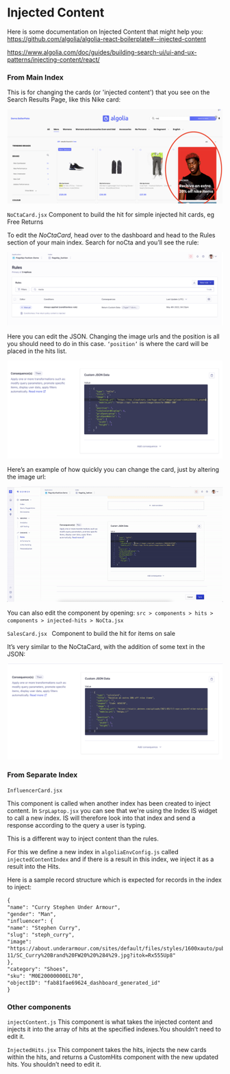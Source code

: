 # Injected Content

Here is some documentation on Injected Content that might help you:
https://github.com/algolia/algolia-react-boilerplate#--injected-content

https://www.algolia.com/doc/guides/building-search-ui/ui-and-ux-patterns/injecting-content/react/

### From Main Index

This is for changing the cards (or 'injected content') that you see on the Search Results Page, like this Nike card:

![nikecard](./media/ij1.png)

`NoCtaCard.jsx`
Component to build the hit for simple injected hit cards, eg Free Returns

To edit the _NoCtaCard_, head over to the dashboard and head to the Rules section of your main index.
Search for noCta and you’ll see the rule:

![nikecard](./media/ij2.png)

Here you can edit the JSON. Changing the image urls and the position is all you should need to do in this case. `‘position’` is where the card will be placed in the hits list.

![nikecard](./media/ij3.png)

Here’s an example of how quickly you can change the card, just by altering the image url:

![gif](./media/noctarules.gif)

You can also edit the component by opening:
`src > components > hits > components > injected-hits > NoCta.jsx`

`SalesCard.jsx `
Component to build the hit for items on sale

It’s very similar to the NoCtaCard, with the addition of some text in the JSON:

![nikecard](./media/ij4.png)

### From Separate Index

`InfluencerCard.jsx`

This component is called when another index has been created to inject content. In `SrpLaptop.jsx` you can see that we're using the Index IS widget to call a new index. IS will therefore look into that index and send a response according to the query a user is typing.

This is a different way to inject content than the rules.

For this we define a new index in `algoliaEnvConfig.js` called `injectedContentIndex` and if there is a result in this index, we inject it as a result into the Hits.

Here is a sample record structure which is expected for records in the index to inject:

```
{
"name": "Curry Stephen Under Armour",
"gender": "Man",
"influencer": {
"name": "Stephen Curry",
"slug": "steph_curry",
"image": "https://about.underarmour.com/sites/default/files/styles/1600xauto/public/2020-11/SC_Curry%20Brand%20FW20%20%284%29.jpg?itok=Rx555Up8"
},
"category": "Shoes",
"sku": "M0E20000000EL70",
"objectID": "fab81fae69624_dashboard_generated_id"
}
```

### Other components

`injectContent.js`
This component is what takes the injected content and injects it into the array of hits at the specified indexes.You shouldn’t need to edit it.

`InjectedHits.jsx`
This component takes the hits, injects the new cards within the hits, and returns a CustomHits component with the new updated hits. You shouldn’t need to edit it.
